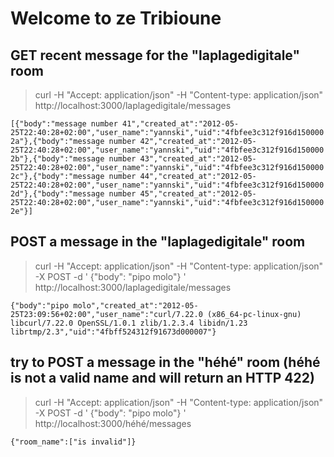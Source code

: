 # Welcome to ze Tribioune

## GET recent message for the "laplagedigitale" room

> curl -H "Accept: application/json" -H "Content-type: application/json" http://localhost:3000/laplagedigitale/messages

` [{"body":"message number 41","created_at":"2012-05-25T22:40:28+02:00","user_name":"yannski","uid":"4fbfee3c312f916d1500002a"},{"body":"message number 42","created_at":"2012-05-25T22:40:28+02:00","user_name":"yannski","uid":"4fbfee3c312f916d1500002b"},{"body":"message number 43","created_at":"2012-05-25T22:40:28+02:00","user_name":"yannski","uid":"4fbfee3c312f916d1500002c"},{"body":"message number 44","created_at":"2012-05-25T22:40:28+02:00","user_name":"yannski","uid":"4fbfee3c312f916d1500002d"},{"body":"message number 45","created_at":"2012-05-25T22:40:28+02:00","user_name":"yannski","uid":"4fbfee3c312f916d1500002e"}] `

## POST a message in the "laplagedigitale" room

> curl -H "Accept: application/json" -H "Content-type: application/json" -X POST -d ' {"body": "pipo molo"} ' http://localhost:3000/laplagedigitale/messages

` {"body":"pipo molo","created_at":"2012-05-25T23:09:56+02:00","user_name":"curl/7.22.0 (x86_64-pc-linux-gnu) libcurl/7.22.0 OpenSSL/1.0.1 zlib/1.2.3.4 libidn/1.23 librtmp/2.3","uid":"4fbff524312f91673d000007"} `

## try to POST a message in the "héhé" room (héhé is not a valid name and will return an HTTP 422)

> curl -H "Accept: application/json" -H "Content-type: application/json" -X POST -d ' {"body": "pipo molo"} ' http://localhost:3000/héhé/messages

` {"room_name":["is invalid"]} `